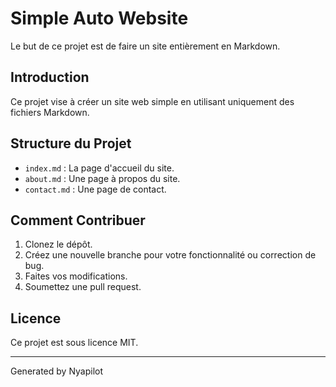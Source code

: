 # Simple Auto Website

Le but de ce projet est de faire un site entièrement en Markdown.

## Introduction

Ce projet vise à créer un site web simple en utilisant uniquement des fichiers Markdown.

## Structure du Projet

- `index.md` : La page d'accueil du site.
- `about.md` : Une page à propos du site.
- `contact.md` : Une page de contact.

## Comment Contribuer

1. Clonez le dépôt.
2. Créez une nouvelle branche pour votre fonctionnalité ou correction de bug.
3. Faites vos modifications.
4. Soumettez une pull request.

## Licence

Ce projet est sous licence MIT.

---

Generated by Nyapilot